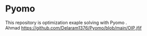 # Pyomo  
This repository is optimization exaple solving with Pyomo .<br>Ahmad
https://github.com/Delaram1376/Pyomo/blob/main/OIP.jfif
